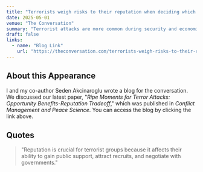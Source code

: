 ```yaml
---
title: "Terrorists weigh risks to their reputation when deciding which crises to exploit − new research"
date: 2025-05-01
venue: "The Conversation"
summary: "Terrorist attacks are more common during security and economic crises, but they decrease during humanitarian disasters."
draft: false
links:
  - name: "Blog Link"
    url: "https://theconversation.com/terrorists-weigh-risks-to-their-reputation-when-deciding-which-crises-to-exploit-new-research-254169"
---
```


## About this Appearance

I and my co-author Seden Akcinaroglu wrote a blog for the conversation. We discussed our latest paper, "*Ripe Moments for Terror Attacks: Opportunity Benefits-Reputation Tradeoff*," which was published in *Conflict Management and Peace Science*. You can access the blog by clicking the link above.
 


## Quotes

> "Reputation is crucial for terrorist groups because it affects their ability to gain public support, attract recruits, and negotiate with governments."



